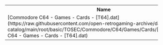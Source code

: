 <table>
<tr><th>Name</th><th>Size</th></tr>
<tr><td>[Commodore C64 - Games - Cards - [T64].dat](https://raw.githubusercontent.com/open-retrogaming-archive/dat-catalog/main/root/basic/TOSEC/Commodore/C64/Games/Cards/[T64]/Commodore C64 - Games - Cards - [T64].dat)</td><td>142862</td></tr>
</table>
